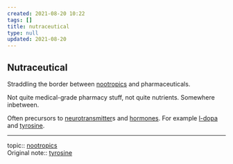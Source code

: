 ```yaml
---
created: 2021-08-20 10:22
tags: []
title: nutraceutical
type: null
updated: 2021-08-20
---
```

   
## Nutraceutical   
   
Straddling the border between [nootropics](/not_created.md) and pharmaceuticals.   
   
Not quite medical-grade pharmacy stuff, not quite nutrients. Somewhere inbetween.   
   
Often precursors to [neurotransmitter](/not_created.md)s and [hormones](/not_created.md). For example [l-dopa](/not_created.md) and [tyrosine](../neuroscience/tyrosine.md).   
   
   
---   
topic:: [nootropics](/not_created.md)   
Original note:: [tyrosine](../neuroscience/tyrosine.md)